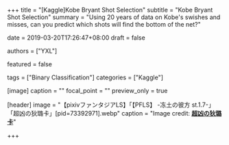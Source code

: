 +++
title = "[Kaggle]Kobe Bryant Shot Selection"
subtitle = "Kobe Bryant Shot Selection"
summary = "Using 20 years of data on Kobe's swishes and misses, can you predict which shots will find the bottom of the net?"

date = 2019-03-20T17:26:47+08:00
draft = false

authors = ["YXL"]

featured = false

tags = ["Binary Classification"]
categories = ["Kaggle"]

[image]
  caption = ""
  focal_point = ""
  preview_only = true

[header]
  image = "【pixivファンタジアLS】「【PFLS】 -冻土の彼方 st.1.7-」「超凶の狄璐卡」[pid=73392971].webp"
  caption = "Image credit: [**超凶の狄璐卡**](https://www.pixiv.net/member_illust.php?mode=medium&illust_id=73392971)"

+++

